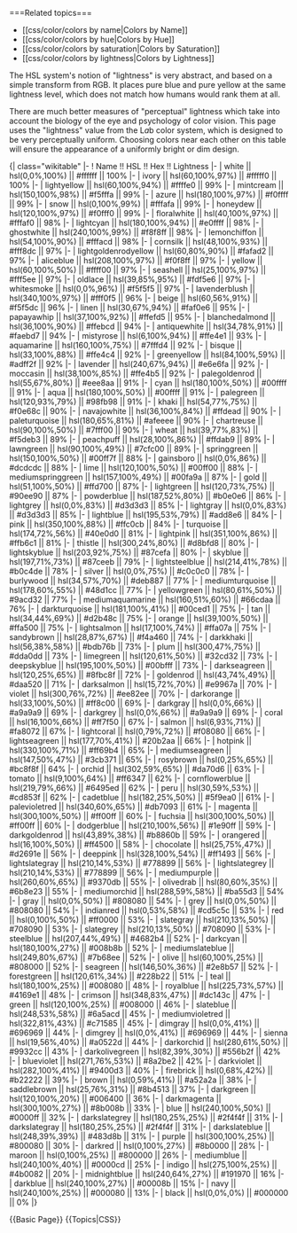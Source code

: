 ===Related topics===
* [[css/color/colors by name|Colors by Name]]
* [[css/color/colors by hue|Colors by Hue]]
* [[css/color/colors by saturation|Colors by Saturation]]
* [[css/color/colors by lightness|Colors by Lightness]]

The HSL system's notion of "lightness" is very abstract, and based on a simple transform from RGB.  It places pure blue and pure yellow at the same lightness level, which does not match how humans would rank them at all.

There are much better measures of "perceptual" lightness which take into account the biology of the eye and psychology of color vision.  This page uses the "lightness" value from the L*a*b color system, which is designed to be very perceptually uniform.  Choosing colors near each other on this table will ensure the appearance of a uniformly bright or dim design.

{| class="wikitable"
|-
! Name !! HSL !! Hex !! Lightness
|-
| white || hsl(0,0%,100%) || #ffffff || 100%
|-
| ivory || hsl(60,100%,97%) || #fffff0 || 100%
|-
| lightyellow || hsl(60,100%,94%) || #ffffe0 || 99%
|-
| mintcream || hsl(150,100%,98%) || #f5fffa || 99%
|-
| azure || hsl(180,100%,97%) || #f0ffff || 99%
|-
| snow || hsl(0,100%,99%) || #fffafa || 99%
|-
| honeydew || hsl(120,100%,97%) || #f0fff0 || 99%
|-
| floralwhite || hsl(40,100%,97%) || #fffaf0 || 98%
|-
| lightcyan || hsl(180,100%,94%) || #e0ffff || 98%
|-
| ghostwhite || hsl(240,100%,99%) || #f8f8ff || 98%
|-
| lemonchiffon || hsl(54,100%,90%) || #fffacd || 98%
|-
| cornsilk || hsl(48,100%,93%) || #fff8dc || 97%
|-
| lightgoldenrodyellow || hsl(60,80%,90%) || #fafad2 || 97%
|-
| aliceblue || hsl(208,100%,97%) || #f0f8ff || 97%
|-
| yellow || hsl(60,100%,50%) || #ffff00 || 97%
|-
| seashell || hsl(25,100%,97%) || #fff5ee || 97%
|-
| oldlace || hsl(39,85%,95%) || #fdf5e6 || 97%
|-
| whitesmoke || hsl(0,0%,96%) || #f5f5f5 || 97%
|-
| lavenderblush || hsl(340,100%,97%) || #fff0f5 || 96%
|-
| beige || hsl(60,56%,91%) || #f5f5dc || 96%
|-
| linen || hsl(30,67%,94%) || #faf0e6 || 95%
|-
| papayawhip || hsl(37,100%,92%) || #ffefd5 || 95%
|-
| blanchedalmond || hsl(36,100%,90%) || #ffebcd || 94%
|-
| antiquewhite || hsl(34,78%,91%) || #faebd7 || 94%
|-
| mistyrose || hsl(6,100%,94%) || #ffe4e1 || 93%
|-
| aquamarine || hsl(160,100%,75%) || #7fffd4 || 92%
|-
| bisque || hsl(33,100%,88%) || #ffe4c4 || 92%
|-
| greenyellow || hsl(84,100%,59%) || #adff2f || 92%
|-
| lavender || hsl(240,67%,94%) || #e6e6fa || 92%
|-
| moccasin || hsl(38,100%,85%) || #ffe4b5 || 92%
|-
| palegoldenrod || hsl(55,67%,80%) || #eee8aa || 91%
|-
| cyan || hsl(180,100%,50%) || #00ffff || 91%
|-
| aqua || hsl(180,100%,50%) || #00ffff || 91%
|-
| palegreen || hsl(120,93%,79%) || #98fb98 || 91%
|-
| khaki || hsl(54,77%,75%) || #f0e68c || 90%
|-
| navajowhite || hsl(36,100%,84%) || #ffdead || 90%
|-
| paleturquoise || hsl(180,65%,81%) || #afeeee || 90%
|-
| chartreuse || hsl(90,100%,50%) || #7fff00 || 90%
|-
| wheat || hsl(39,77%,83%) || #f5deb3 || 89%
|-
| peachpuff || hsl(28,100%,86%) || #ffdab9 || 89%
|-
| lawngreen || hsl(90,100%,49%) || #7cfc00 || 89%
|-
| springgreen || hsl(150,100%,50%) || #00ff7f || 88%
|-
| gainsboro || hsl(0,0%,86%) || #dcdcdc || 88%
|-
| lime || hsl(120,100%,50%) || #00ff00 || 88%
|-
| mediumspringgreen || hsl(157,100%,49%) || #00fa9a || 87%
|-
| gold || hsl(51,100%,50%) || #ffd700 || 87%
|-
| lightgreen || hsl(120,73%,75%) || #90ee90 || 87%
|-
| powderblue || hsl(187,52%,80%) || #b0e0e6 || 86%
|-
| lightgrey || hsl(0,0%,83%) || #d3d3d3 || 85%
|-
| lightgray || hsl(0,0%,83%) || #d3d3d3 || 85%
|-
| lightblue || hsl(195,53%,79%) || #add8e6 || 84%
|-
| pink || hsl(350,100%,88%) || #ffc0cb || 84%
|-
| turquoise || hsl(174,72%,56%) || #40e0d0 || 81%
|-
| lightpink || hsl(351,100%,86%) || #ffb6c1 || 81%
|-
| thistle || hsl(300,24%,80%) || #d8bfd8 || 80%
|-
| lightskyblue || hsl(203,92%,75%) || #87cefa || 80%
|-
| skyblue || hsl(197,71%,73%) || #87ceeb || 79%
|-
| lightsteelblue || hsl(214,41%,78%) || #b0c4de || 78%
|-
| silver || hsl(0,0%,75%) || #c0c0c0 || 78%
|-
| burlywood || hsl(34,57%,70%) || #deb887 || 77%
|-
| mediumturquoise || hsl(178,60%,55%) || #48d1cc || 77%
|-
| yellowgreen || hsl(80,61%,50%) || #9acd32 || 77%
|-
| mediumaquamarine || hsl(160,51%,60%) || #66cdaa || 76%
|-
| darkturquoise || hsl(181,100%,41%) || #00ced1 || 75%
|-
| tan || hsl(34,44%,69%) || #d2b48c || 75%
|-
| orange || hsl(39,100%,50%) || #ffa500 || 75%
|-
| lightsalmon || hsl(17,100%,74%) || #ffa07a || 75%
|-
| sandybrown || hsl(28,87%,67%) || #f4a460 || 74%
|-
| darkkhaki || hsl(56,38%,58%) || #bdb76b || 73%
|-
| plum || hsl(300,47%,75%) || #dda0dd || 73%
|-
| limegreen || hsl(120,61%,50%) || #32cd32 || 73%
|-
| deepskyblue || hsl(195,100%,50%) || #00bfff || 73%
|-
| darkseagreen || hsl(120,25%,65%) || #8fbc8f || 72%
|-
| goldenrod || hsl(43,74%,49%) || #daa520 || 71%
|-
| darksalmon || hsl(15,72%,70%) || #e9967a || 70%
|-
| violet || hsl(300,76%,72%) || #ee82ee || 70%
|-
| darkorange || hsl(33,100%,50%) || #ff8c00 || 69%
|-
| darkgray || hsl(0,0%,66%) || #a9a9a9 || 69%
|-
| darkgrey || hsl(0,0%,66%) || #a9a9a9 || 69%
|-
| coral || hsl(16,100%,66%) || #ff7f50 || 67%
|-
| salmon || hsl(6,93%,71%) || #fa8072 || 67%
|-
| lightcoral || hsl(0,79%,72%) || #f08080 || 66%
|-
| lightseagreen || hsl(177,70%,41%) || #20b2aa || 66%
|-
| hotpink || hsl(330,100%,71%) || #ff69b4 || 65%
|-
| mediumseagreen || hsl(147,50%,47%) || #3cb371 || 65%
|-
| rosybrown || hsl(0,25%,65%) || #bc8f8f || 64%
|-
| orchid || hsl(302,59%,65%) || #da70d6 || 63%
|-
| tomato || hsl(9,100%,64%) || #ff6347 || 62%
|-
| cornflowerblue || hsl(219,79%,66%) || #6495ed || 62%
|-
| peru || hsl(30,59%,53%) || #cd853f || 62%
|-
| cadetblue || hsl(182,25%,50%) || #5f9ea0 || 61%
|-
| palevioletred || hsl(340,60%,65%) || #db7093 || 61%
|-
| magenta || hsl(300,100%,50%) || #ff00ff || 60%
|-
| fuchsia || hsl(300,100%,50%) || #ff00ff || 60%
|-
| dodgerblue || hsl(210,100%,56%) || #1e90ff || 59%
|-
| darkgoldenrod || hsl(43,89%,38%) || #b8860b || 59%
|-
| orangered || hsl(16,100%,50%) || #ff4500 || 58%
|-
| chocolate || hsl(25,75%,47%) || #d2691e || 56%
|-
| deeppink || hsl(328,100%,54%) || #ff1493 || 56%
|-
| lightslategray || hsl(210,14%,53%) || #778899 || 56%
|-
| lightslategrey || hsl(210,14%,53%) || #778899 || 56%
|-
| mediumpurple || hsl(260,60%,65%) || #9370db || 55%
|-
| olivedrab || hsl(80,60%,35%) || #6b8e23 || 55%
|-
| mediumorchid || hsl(288,59%,58%) || #ba55d3 || 54%
|-
| gray || hsl(0,0%,50%) || #808080 || 54%
|-
| grey || hsl(0,0%,50%) || #808080 || 54%
|-
| indianred || hsl(0,53%,58%) || #cd5c5c || 53%
|-
| red || hsl(0,100%,50%) || #ff0000 || 53%
|-
| slategray || hsl(210,13%,50%) || #708090 || 53%
|-
| slategrey || hsl(210,13%,50%) || #708090 || 53%
|-
| steelblue || hsl(207,44%,49%) || #4682b4 || 52%
|-
| darkcyan || hsl(180,100%,27%) || #008b8b || 52%
|-
| mediumslateblue || hsl(249,80%,67%) || #7b68ee || 52%
|-
| olive || hsl(60,100%,25%) || #808000 || 52%
|-
| seagreen || hsl(146,50%,36%) || #2e8b57 || 52%
|-
| forestgreen || hsl(120,61%,34%) || #228b22 || 51%
|-
| teal || hsl(180,100%,25%) || #008080 || 48%
|-
| royalblue || hsl(225,73%,57%) || #4169e1 || 48%
|-
| crimson || hsl(348,83%,47%) || #dc143c || 47%
|-
| green || hsl(120,100%,25%) || #008000 || 46%
|-
| slateblue || hsl(248,53%,58%) || #6a5acd || 45%
|-
| mediumvioletred || hsl(322,81%,43%) || #c71585 || 45%
|-
| dimgray || hsl(0,0%,41%) || #696969 || 44%
|-
| dimgrey || hsl(0,0%,41%) || #696969 || 44%
|-
| sienna || hsl(19,56%,40%) || #a0522d || 44%
|-
| darkorchid || hsl(280,61%,50%) || #9932cc || 43%
|-
| darkolivegreen || hsl(82,39%,30%) || #556b2f || 42%
|-
| blueviolet || hsl(271,76%,53%) || #8a2be2 || 42%
|-
| darkviolet || hsl(282,100%,41%) || #9400d3 || 40%
|-
| firebrick || hsl(0,68%,42%) || #b22222 || 39%
|-
| brown || hsl(0,59%,41%) || #a52a2a || 38%
|-
| saddlebrown || hsl(25,76%,31%) || #8b4513 || 37%
|-
| darkgreen || hsl(120,100%,20%) || #006400 || 36%
|-
| darkmagenta || hsl(300,100%,27%) || #8b008b || 33%
|-
| blue || hsl(240,100%,50%) || #0000ff || 32%
|-
| darkslategrey || hsl(180,25%,25%) || #2f4f4f || 31%
|-
| darkslategray || hsl(180,25%,25%) || #2f4f4f || 31%
|-
| darkslateblue || hsl(248,39%,39%) || #483d8b || 31%
|-
| purple || hsl(300,100%,25%) || #800080 || 30%
|-
| darkred || hsl(0,100%,27%) || #8b0000 || 28%
|-
| maroon || hsl(0,100%,25%) || #800000 || 26%
|-
| mediumblue || hsl(240,100%,40%) || #0000cd || 25%
|-
| indigo || hsl(275,100%,25%) || #4b0082 || 20%
|-
| midnightblue || hsl(240,64%,27%) || #191970 || 16%
|-
| darkblue || hsl(240,100%,27%) || #00008b || 15%
|-
| navy || hsl(240,100%,25%) || #000080 || 13%
|-
| black || hsl(0,0%,0%) || #000000 || 0%
|}

{{Basic Page}}
{{Topics|CSS}}